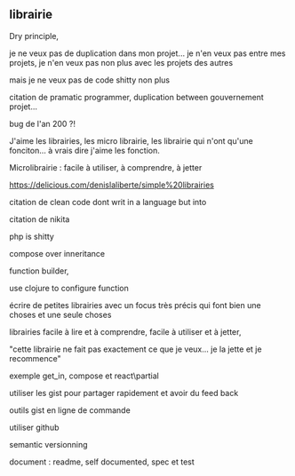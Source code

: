 ## librairie



Dry principle, 

je ne veux pas de duplication dans mon projet... je n'en veux pas entre mes 
projets, je n'en veux pas non plus avec les projets des autres

mais je ne veux pas de code shitty non plus

citation de pramatic programmer, duplication between gouvernement projet...

bug de l'an 200 ?!


J'aime les librairies, les micro librairie, les librairie qui n'ont qu'une 
fonciton... à vrais dire j'aime les fonction.

Microlibrairie : facile à utiliser, à comprendre, à jetter





https://delicious.com/denislaliberte/simple%20librairies

citation de clean code dont writ in a language but into

citation de nikita

php is shitty


compose over inneritance

function builder, 

use clojure to configure function

écrire de petites librairies avec un focus très précis qui 
font bien une choses et une seule choses

librairies facile à lire et à comprendre, facile à utiliser
et à jetter, 

"cette librairie ne fait pas exactement ce que je veux... je la jette et je recommence"


exemple get_in, compose et react\partial


utiliser les gist pour partager rapidement et avoir du feed back

outils gist en ligne de commande



utiliser github


semantic versionning

document : readme, self documented, spec et test







